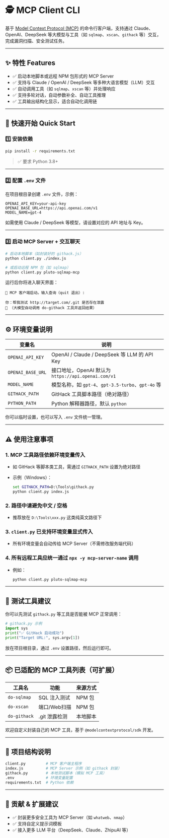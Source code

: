 # 🕵️ MCP Client CLI

基于 [Model Context Protocol (MCP)](https://modelcontextprotocol.io) 的命令行客户端，支持通过 Claude、OpenAI、DeepSeek 等大模型与工具（如 `sqlmap`、`xscan`、`githack` 等）交互，完成漏洞扫描、安全测试任务。

---

## ✨ 特性 Features

* ✅ 启动本地脚本或远程 NPM 包形式的 MCP Server
* ✅ 支持与 Claude / OpenAI / DeepSeek 等多种大语言模型（LLM）交互
* ✅ 自动调用工具（如 `sqlmap`、`xscan` 等）并处理响应
* ✅ 支持多轮对话，自动参数补全、自动工具推理
* ✅ 工具输出结构化显示，适合自动化调用链

---

## 🚀 快速开始 Quick Start

### 1️⃣ 安装依赖

```bash
pip install -r requirements.txt
```

> ✅ 要求 Python 3.8+

---

### 2️⃣ 配置 `.env` 文件

在项目根目录创建 `.env` 文件，示例：

```env
OPENAI_API_KEY=your-api-key
OPENAI_BASE_URL=https://api.openai.com/v1
MODEL_NAME=gpt-4
```

如需使用 Claude / DeepSeek 等模型，请设置对应的 API 地址与 Key。

---

### 3️⃣ 启动 MCP Server + 交互聊天

```bash
# 启动本地脚本（如封装好的 githack.js）
python client.py ./index.js

# 或启动远程 NPM 包（如 sqlmap）
python client.py pluto-sqlmap-mcp
```

运行后你将进入聊天界面：

```text
💬 MCP 客户端启动。输入查询（quit 退出）:

你：帮我测试 http://target.com/.git 是否存在泄露
🤖 （大模型自动调用 do-githack 工具并返回结果）
```

---

## ⚙️ 环境变量说明

| 变量名               | 说明                                          |
| ----------------- | ------------------------------------------- |
| `OPENAI_API_KEY`  | OpenAI / Claude / DeepSeek 等 LLM 的 API Key  |
| `OPENAI_BASE_URL` | 接口地址，OpenAI 默认为 `https://api.openai.com/v1` |
| `MODEL_NAME`      | 模型名称，如 `gpt-4`、`gpt-3.5-turbo`、`gpt-4o` 等   |
| `GITHACK_PATH`    | GitHack 工具脚本路径（绝对路径）                        |
| `PYTHON_PATH`     | Python 解释器路径，默认 `python`                    |

你可以临时设置，也可以写入 `.env` 文件统一管理。

---

## ⚠️ 使用注意事项

### 1. MCP 工具路径依赖环境变量传入

* 如 GitHack 等脚本类工具，需通过 `GITHACK_PATH` 设置为绝对路径
* 示例（Windows）：

  ```cmd
  set GITHACK_PATH=D:\Tools\githack.py
  python client.py index.js
  ```

### 2. 路径中请避免中文 / 空格

* 推荐放在 `D:\Tools\xxx.py` 这类纯英文路径下

### 3. `client.py` 已支持环境变量显式传入

* 所有环境变量会自动传给 MCP Server（不需修改服务端代码）

### 4. 所有远程工具应统一通过 `npx -y mcp-server-name` 调用

* 例如：

  ```bash
  python client.py pluto-sqlmap-mcp
  ```

---

## 🧪 测试工具建议

你可以先测试 `githack.py` 等工具是否能被 MCP 正常调用：

```python
# githack.py 示例
import sys
print("✅ GitHack 启动成功")
print("Target URL:", sys.argv[1])
```

放在项目根目录，通过 `.env` 设置路径，然后运行即可。

---

## 📦 已适配的 MCP 工具列表（可扩展）

| 工具名          | 功能        | 来源方式  |
| ------------ | --------- | ----- |
| `do-sqlmap`  | SQL 注入测试  | NPM 包 |
| `do-xscan`   | 端口/Web扫描  | NPM 包 |
| `do-githack` | .git 泄露检测 | 本地脚本  |

欢迎自定义封装自己的 MCP 工具，基于 `@modelcontextprotocol/sdk` 开发。

---

## 📂 项目结构说明

```bash
client.py         # MCP 客户端主程序
index.js          # MCP Server 示例（如 githack 封装）
githack.py        # 本地测试脚本（模拟 MCP 工具）
.env              # 环境变量配置
requirements.txt  # Python 依赖
```

---

## 🤝 贡献 & 扩展建议

* ✅ 封装更多安全工具为 MCP Server（如 `whatweb`、`nmap`）
* ✅ 支持自定义提示词模板
* ✅ 接入更多 LLM 平台（DeepSeek、Claude、ZhipuAI 等）
